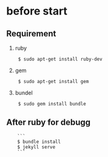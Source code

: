 # before start

## Requirement
1. ruby
        
        $ sudo apt-get install ruby-dev

2. gem

        $ sudo apt-get install gem

3. bundel

        $ sudo gem install bundle

## After ruby for debugg

        ```
        $ bundle install
        $ jekyll serve
        ```
